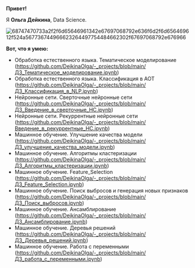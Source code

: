 __Привет!__

Я __Ольга Дейкина__, Data Science.


![68747470733a2f2f6d65646961342e67697068792e636f6d2f6d656469612f524a567736744966623264497754484662302f67697068792e676966](https://github.com/DejkinaOlga/DejkinaOlga/assets/138812148/7daea321-b92c-4359-ba6c-0fb61f96a0ff)

__Вот, что я умею:__
- Обработка естественного языка. Тематическое моделирование (https://github.com/DejkinaOlga/-_projects/blob/main/ДЗ_Тематическое_моделирование.ipynb)
- Обработка естественного языка. Классификация в АОТ (https://github.com/DejkinaOlga/-_projects/blob/main/ДЗ_Классификация_в_NLP.ipynb)
- Нейронные сети. Сверточные нейронные сети (https://github.com/DejkinaOlga/-_projects/blob/main/ДЗ_Введение_в_сверточные_НС.ipynb)
- Нейронные сети. Рекуррентные нейронные сети (https://github.com/DejkinaOlga/-_projects/blob/main/Введение_в_рекуррентные_НС.ipynb)
- Машинное обучение. Улучшение качества модели (https://github.com/DejkinaOlga/-_projects/blob/main/ДЗ_улучшение_качества_модели.ipynb)
- Машинное обучение. Алгоритмы кластеризации (https://github.com/DejkinaOlga/-_projects/blob/main/ДЗ_Алгоритмы_кластеризации.ipynb)
- Машинное обучение. Feature_Selection (https://github.com/DejkinaOlga/-_projects/blob/main/ДЗ_Feature_Selection.ipynb)
- Машинное обучение. Поиск выбросов и генерация новых признаков (https://github.com/DejkinaOlga/-_projects/blob/main/ДЗ_Поиск_выбросов.ipynb)
- Машинное обучение. Ансамблирование (https://github.com/DejkinaOlga/-_projects/blob/main/ДЗ_Ансамблирование.ipynb)
- Машинное обучение. Деревья решений (https://github.com/DejkinaOlga/-_projects/blob/main/ДЗ_Деревья_решений.ipynb)
- Машинное обучение. Работа с переменными (https://github.com/DejkinaOlga/-_projects/blob/main/ДЗ_работа_с_переменными.ipynb)


<!---
DejkinaOlga/DejkinaOlga is a ✨ special ✨ repository because its `README.md` (this file) appears on your GitHub profile.
You can click the Preview link to take a look at your changes.
--->
